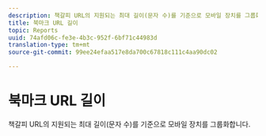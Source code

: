 ```yaml
---
description: 책갈피 URL의 지원되는 최대 길이(문자 수)를 기준으로 모바일 장치를 그룹화합니다.
title: 북마크 URL 길이
topic: Reports
uuid: 74afd06c-fe3e-4b3c-952f-6bf71c44983d
translation-type: tm+mt
source-git-commit: 99ee24efaa517e8da700c67818c111c4aa90dc02

---
```



# 북마크 URL 길이

책갈피 URL의 지원되는 최대 길이(문자 수)를 기준으로 모바일 장치를 그룹화합니다.

